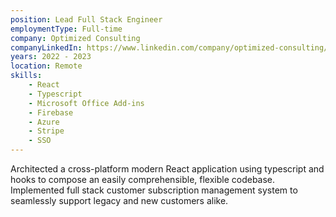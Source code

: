 ```yaml
---
position: Lead Full Stack Engineer
employmentType: Full-time
company: Optimized Consulting
companyLinkedIn: https://www.linkedin.com/company/optimized-consulting/
years: 2022 - 2023
location: Remote
skills:
    - React
    - Typescript
    - Microsoft Office Add-ins
    - Firebase
    - Azure
    - Stripe
    - SSO
---
```

Architected a cross-platform modern React application using typescript and hooks to compose an easily comprehensible, flexible codebase. Implemented full stack customer subscription management system to seamlessly support legacy and new customers alike.